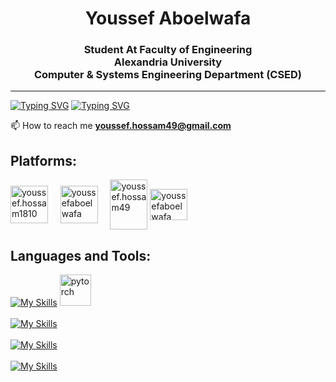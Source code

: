 
<h1 align="center">Youssef Aboelwafa</h1>
<h3 align="center">Student At Faculty of Engineering </br> Alexandria University </br> Computer & Systems Engineering Department (CSED)</h3>
<hr>

[![Typing SVG](https://readme-typing-svg.herokuapp.com?size=32&duration=3000&center=true&vCenter=true&multiline=true&width=1000&repeat=false&lines=Junior+ML+Engineer)](https://git.io/typing-svg)
[![Typing SVG](https://readme-typing-svg.herokuapp.com?size=28&duration=3000&center=true&vCenter=true&multiline=true&width=1000&repeat=false&lines=Passionate+about+Machine+Learning+and+Deep+Learning)](https://git.io/typing-svg)


 📫 How to reach me **youssef.hossam49@gmail.com**

<h2 align="left">Platforms:</h2>
<p align="left">
<a href="https://fb.com/youssef.hossam1810" target="blank"><img align="center" src="https://raw.githubusercontent.com/rahuldkjain/github-profile-readme-generator/master/src/images/icons/Social/facebook.svg" alt="youssef.hossam1810" height="60" width="60" /></a>&nbsp;&nbsp;&nbsp;&nbsp;
<a href="https://linkedin.com/in/youssefaboelwafa" target="blank"><img align="center" src="https://raw.githubusercontent.com/rahuldkjain/github-profile-readme-generator/master/src/images/icons/Social/linked-in-alt.svg" alt="youssefaboelwafa" height="60" width="60" /></a>&nbsp;&nbsp;&nbsp;&nbsp;
<a href="https://codeforces.com/profile/youssef.hossam49" target="blank"><img align="center" src="https://raw.githubusercontent.com/rahuldkjain/github-profile-readme-generator/master/src/images/icons/Social/codeforces.svg" alt="youssef.hossam49" height="80" width="60" /></a>
 <a href="https://kaggle.com/youssefaboelwafa" target="blank"><img align="center" src="https://raw.githubusercontent.com/rahuldkjain/github-profile-readme-generator/master/src/images/icons/Social/kaggle.svg" alt="youssefaboelwafa" height="50" width="60" /></a>

</p>

<h2 align="left">Languages and Tools:</h2>

[![My Skills](https://skills.thijs.gg/icons?i=python,tensorflow)](https://skills.thijs.gg) 
<a href="https://pytorch.org/" target="_blank" rel="noreferrer"> <img src="https://www.vectorlogo.zone/logos/pytorch/pytorch-icon.svg" alt="pytorch" width="50" height="50"/> </a>
</br></br>
[![My Skills](https://skills.thijs.gg/icons?i=java,scala,javascript,ts,c,cpp)](https://skills.thijs.gg)
</br></br>
[![My Skills](https://skills.thijs.gg/icons?i=androidstudio,angular,spring,html,css,bootstrap)](https://skills.thijs.gg)
</br></br>
[![My Skills](https://skills.thijs.gg/icons?i=git,github,linux,aws,azure,bash,arduino)](https://skills.thijs.gg)
